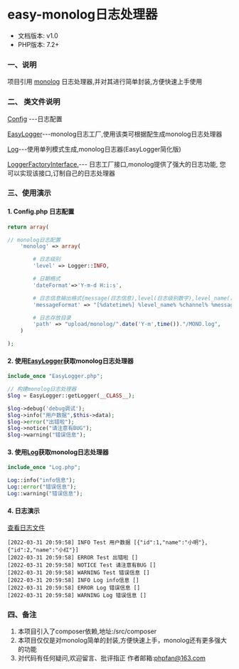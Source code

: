 # easy-monolog日志处理器
+ 文档版本: v1.0
+ PHP版本: 7.2+

###  一、说明

项目引用 [monolog](https://github.com/Seldaek/monolog) 日志处理器,并对其进行简单封装,方便快速上手使用


### 二、 类文件说明
[Config](src/Config.php) ---日志配置

[EasyLogger](src/EasyLogger.php)---monolog日志工厂,使用该类可根据配生成monolog日志处理器

[Log](src/Log.php)---使用单列模式生成,monolog日志器(EasyLogger简化版)

[LoggerFactoryInterface.](src/LoggerFactoryInterface.php)--- 日志工厂接口,monolog提供了强大的日志功能,
您可以实现该接口,订制自己的日志处理器


### 三、使用演示

#### 1. Config.php 日志配置

```php
return array(

// monolog日志配置
    'monolog' => array(

        # 日志级别
        'level' => Logger::INFO,

        # 日期格式
        'dateFormat'=>'Y-m-d H:i:s',

        # 日志信息输出格式{message(日志信息),level(日志级别数字),level_name(日志级别),channel(类名),datetime(时间),context(日志详细信息),extra}
        'messageFormat' => "[%datetime%] %level_name% %channel% %message% %context% \n",

        # 日志存放目录
        'path' => "upload/monolog/".date('Y-m',time())."/MONO.log",
    )

);

```


#### 2. 使用[EasyLogger](src/EasyLogger.php)获取monolog日志处理器

```php
include_once "EasyLogger.php";

// 构建monolog日志处理器
$log = EasyLogger::getLogger(__CLASS__);

$log->debug('debug调试');
$log->info("用户数据",$this->data);
$log->error("出错啦");
$log->notice("请注意有BUG");
$log->warning("错误信息");

```


#### 3. 使用[Log](src/Log.php)获取monolog日志处理器

```php
include_once "Log.php";

Log::info("info信息");
Log::error("错误信息");
Log::warning("错误信息");
```


#### 4. 日志演示

[查看日志文件](src/upload/monolog/2022-03/MONO-2022-03-31.log)
```log
[2022-03-31 20:59:58] INFO Test 用户数据 [{"id":1,"name":"小明"},{"id":2,"name":"小红"}] 
[2022-03-31 20:59:58] ERROR Test 出错啦 [] 
[2022-03-31 20:59:58] NOTICE Test 请注意有BUG [] 
[2022-03-31 20:59:58] WARNING Test 错误信息 [] 
[2022-03-31 20:59:58] INFO Log info信息 [] 
[2022-03-31 20:59:58] ERROR Log 错误信息 [] 
[2022-03-31 20:59:58] WARNING Log 错误信息 [] 
```


### 四、备注

1. 本项目引入了composer依赖,地址:/src/composer
2. 本项目仅仅是对monolog简单的封装,方便快速上手，monolog还有更多强大的功能
3. 对代码有任何疑问,欢迎留言、批评指正 作者邮箱:phpfan@163.com